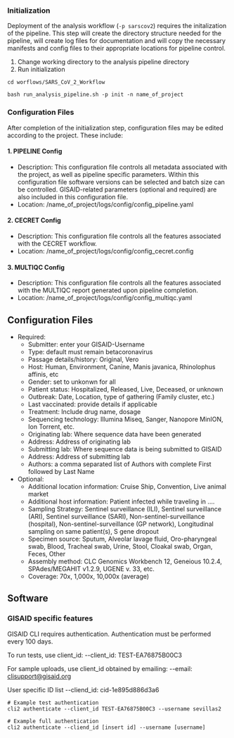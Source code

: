### Initialization
Deployment of the analysis workflow (`-p sarscov2`) requires the initalization of the pipeline. This step will create the directory structure needed for the pipeline, will create log files for documentation and will copy the necessary manifests and config files to their appropriate locations for pipeline control.

1. Change working directory to the analysis pipeline directory
2. Run initialization

```
cd worflows/SARS_CoV_2_Workflow

bash run_analysis_pipeline.sh -p init -n name_of_project

```

### Configuration Files
After completion of the initialization step, configuration files may be edited according to the project. These include:

#### 1. PIPELINE Config
- Description: This configuration file controls all metadata associated with the project, as well as pipeline specific parameters. Within this configuration file software versions can be selected and batch size can be controlled. GISAID-related parameters (optional and required) are also included in this configuration file.
- Location: /name_of_project/logs/config/config_pipeline.yaml

#### 2. CECRET Config
- Description: This configuration file controls all the features associated with the CECRET workflow.
- Location: /name_of_project/logs/config/config_cecret.config

#### 3. MULTIQC Config
-  Description: This configuration file controls all the features associated with the MULTIQC report generated upon pipeline completion.
- Location: /name_of_project/logs/config/config_multiqc.yaml


## Configuration Files
- Required:
   - Submitter: enter your GISAID-Username
   - Type: default must remain betacoronavirus
   - Passage details/history: Original, Vero
   - Host: Human, Environment, Canine, Manis javanica, Rhinolophus affinis, etc 
   - Gender: set to unkonwn for all
   - Patient status: Hospitalized, Released, Live, Deceased, or unknown
   - Outbreak: Date, Location, type of gathering (Family cluster, etc.)
   - Last vaccinated: provide details if applicable
   - Treatment: Include drug name, dosage
   - Sequencing technology: Illumina Miseq, Sanger, Nanopore MinION, Ion Torrent, etc.
   - Originating lab: Where sequence data have been generated
   - Address: Address of originating lab
   - Submitting lab: Where sequence data is being submitted to GISAID
   - Address: Address of submitting lab
   - Authors: a comma separated list of Authors with complete First followed by Last Name
- Optional:
   - Additional location information: Cruise Ship, Convention, Live animal market
   - Additional host information: Patient infected while traveling in …. 
   - Sampling Strategy: Sentinel surveillance (ILI), Sentinel surveillance (ARI), Sentinel surveillance (SARI), Non-sentinel-surveillance (hospital), Non-sentinel-surveillance (GP network), Longitudinal sampling on same patient(s), S gene dropout
   - Specimen source: Sputum, Alveolar lavage fluid, Oro-pharyngeal swab, Blood, Tracheal swab, Urine, Stool, Cloakal swab, Organ, Feces, Other
   - Assembly method: CLC Genomics Workbench 12, Geneious 10.2.4, SPAdes/MEGAHIT v1.2.9, UGENE v. 33, etc.
   - Coverage: 70x, 1,000x, 10,000x (average)

## Software
### GISAID specific features
GISAID CLI requires authentication. Authentication must be performed every 100 days. 

To run tests, use client_id:
--client_id: TEST-EA76875B00C3

For sample uploads, use client_id obtained by emailing:
--email: clisupport@gisaid.org

User specific ID list
--cliend_id: cid-1e895d886d3a6

```
# Example test authentication
cli2 authenticate --client_id TEST-EA76875B00C3 --username sevillas2

# Example full authentication
cli2 authenticate --cliend_id [insert id] --username [username]
```
